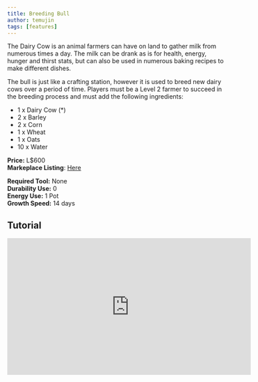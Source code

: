```yaml
---
title: Breeding Bull
author: temujin
tags: [features]
---
```

The Dairy Cow is an animal farmers can have on land to gather milk from numerous times a day. The milk can be drank as is for health, energy, hunger and thirst stats, but can also be used in numerous baking recipes to make different dishes.

The bull is just like a crafting station, however it is used to breed new dairy cows over a period of time. Players must be a Level 2 farmer to succeed in the breeding process and must add the following ingredients:
- 1 x Dairy Cow (*)
- 2 x Barley
- 2 x Corn
- 1 x Wheat
- 1 x Oats
- 10 x Water

**Price:** L$600<br>
**Markeplace Listing**: [Here](https://marketplace.secondlife.com/p/SLC-Farmables-Bull/20142465)<br>

**Required Tool:** None<br>
**Durability Use:** 0<br>
**Energy Use:** 1 Pot<br>
**Growth Speed:** 14 days

## Tutorial
<iframe width="560" height="315" src="https://www.youtube.com/embed/89dgKoY4G10" frameborder="0" allow="accelerometer; autoplay; encrypted-media; gyroscope; picture-in-picture" allowfullscreen></iframe>
